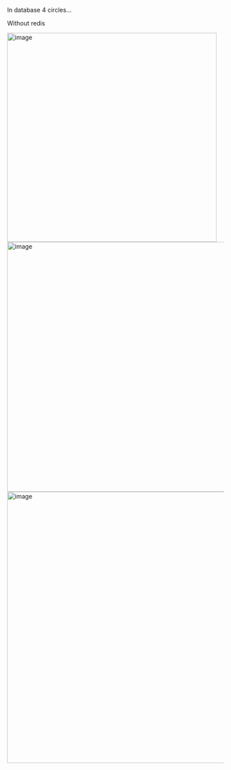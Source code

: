 In database 4 circles...

Without redis


<img width="487" alt="image" src="https://github.com/YuliaSheb/Circle/assets/79199794/15eb753a-0257-44df-b273-adfb461db43d">
<img width="582" alt="image" src="https://github.com/YuliaSheb/Circle/assets/79199794/94f590ec-c919-4053-95f1-8f0c00ebaf3f">


<img width="632" alt="image" src="https://github.com/YuliaSheb/Circle/assets/79199794/4b64477e-e6d5-455f-a225-0a0160ccb89b">


